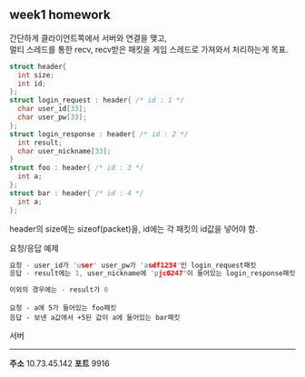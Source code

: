 week1 homework
----

간단하게 클라이언트쪽에서 서버와 연결을 맺고,<br>
멀티 스레드를 통한 recv, recv받은 패킷을 게임 스레드로 가져와서 처리하는게 목표.


```C++
struct header{
  int size;
  int id;
};
struct login_request : header{ /* id : 1 */
  char user_id[33];
  char user_pw[33];
};
struct login_response : header{ /* id : 2 */
  int result;
  char user_nickname[33];
}
struct foo : header{ /* id : 3 */
  int a;
};
struct bar : header{ /* id : 4 */
  int a;
};
```

header의 size에는 sizeof(packet)을,
id에는 각 패킷의 id값을 넣어야 함.


요청/응답 예제
```C++
요청 - user_id가 'user' user_pw가 'asdf1234'인 login_request패킷
응답 - result에는 1, user_nickname에 'pjc0247'이 들어있는 login_response패킷

이외의 경우에는 - result가 0
```
```
요청 - a에 5가 들어있는 foo패킷
응답 - 보낸 a값에서 +5된 값이 a에 들어있는 bar패킷
```


서버
____
__주소__ 10.73.45.142
__포트__ 9916
